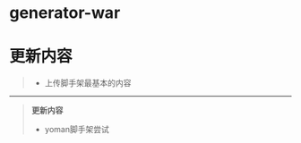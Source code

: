 # generator-war

**更新内容**
==========================================

> - 上传脚手架最基本的内容

-------------------------------------------

> **更新内容**
> - yoman脚手架尝试
